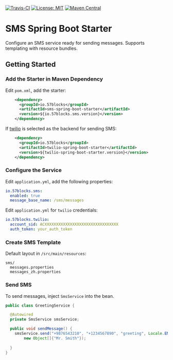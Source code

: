 [![Travis-CI](https://travis-ci.org/57blocks/sms-spring-boot.svg?branch=master)](https://travis-ci.org/57blocks/sms-spring-boot)
[![License: MIT](https://img.shields.io/badge/License-MIT-yellow.svg)](https://opensource.org/licenses/MIT)
[![Maven Central](https://img.shields.io/maven-central/v/io.57blocks/sms-spring-boot-starter.svg)](https://search.maven.org/search?q=a:sms-spring-boot-starter)
# SMS Spring Boot Starter
Configure an SMS service ready for sending messages. Supports templating with resource bundles.

## Getting Started
### Add the Starter in Maven Dependency
Edit `pom.xml`, add the starter:
```xml
    <dependency>
      <groupId>io.57blocks</groupId>
      <artifactId>sms-spring-boot-starter</artifactId>
      <version>${io.57blocks.sms.version}</version>
    </dependency>
```
If [twilio](https://www.twilio.com) is selected as the backend for sending SMS:

```xml
    <dependency>
      <groupId>io.57blocks</groupId>
      <artifactId>twilio-spring-boot-starter</artifactId>
      <version>${twilio-spring-boot-starter.version}</version>
    </dependency>
```

### Configure the Service

Edit `application.yml`, add the following properties:
```yaml
io.57blocks.sms:
  enabled: true
  message_base_name: /sms/messages
```

Edit `application.yml` for `twilio` credentials:

```yaml
io.57blocks.twilio:
  account_sid: ACXXXXXXXXXXXXXXXXXXXXXXXXXXXXXXXX
  auth_token: your_auth_token
```

### Create SMS Template

Default layout in `/src/main/resources`:

```
sms/
  messages.properties
  messages_zh.properties
```

### Send SMS

To send messages, inject `SmsService` into the bean.

```java
public class GreetingService {

  @Autowired
  private SmsService smsService;

  public void sendMessage() {
    smsService.send("+9876543210", "+1234567890", "greeting", Locale.ENGLISH,
        new Object[]{"Mr. Smith"});
      
  }
}
```
